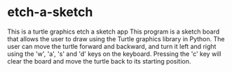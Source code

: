 # etch-a-sketch
This is a turtle graphics etch a sketch app
This program is a sketch board that allows the user to draw using the Turtle graphics library in Python. The user can move the turtle forward and backward, and turn it left and right using the 'w', 'a', 's' and 'd' keys on the keyboard. Pressing the 'c' key will clear the board and move the turtle back to its starting position.
